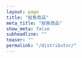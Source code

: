 ```yaml
---
layout: page
title: "經售商品"
meta_title: "經售商品"
show_meta: false
subheadline: ""
teaser: ""
permalink: "/distributor/"
---
```

